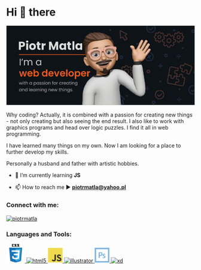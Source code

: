 <h1>Hi 👋 there</h1>

![MasterHead](https://github.com/piotrMatla/piotrMatla/blob/main/coverimgGH.png)

Why coding? Actually, it is combined with a passion for creating new things - not only creating but also seeing the end result. I also like to work with graphics programs and head over logic puzzles. I find it all in web programming.

I have learned many things on my own. Now I am looking for a place to further develop my skills.

Personally a husband and father with artistic hobbies.

- 🌱 I’m currently learning **JS**

- 📫 How to reach me ► **piotrmatla@yahoo.pl**

<h3 align="left">Connect with me:</h3>
<p align="left">
<a href="https://linkedin.com/in/piotrmatla" target="blank"><img align="center" src="https://raw.githubusercontent.com/rahuldkjain/github-profile-readme-generator/master/src/images/icons/Social/linked-in-alt.svg" alt="piotrmatla" height="30" width="40" /></a>
</p>

<h3 align="left">Languages and Tools:</h3>
<p align="left"> <a href="https://www.w3schools.com/css/" target="_blank" rel="noreferrer"> <img src="https://raw.githubusercontent.com/devicons/devicon/master/icons/css3/css3-original-wordmark.svg" alt="css3" width="50" height="50"/> </a> <a href="https://commons.wikimedia.org/wiki/File:HTML5_Badge.svg" target="_blank" rel="noreferrer"> <img src="https://upload.wikimedia.org/wikipedia/commons/3/38/HTML5_Badge.svg" alt="html5" width="40" height="40"/> </a> <a href="https://developer.mozilla.org/en-US/docs/Web/JavaScript" target="_blank" rel="noreferrer"> <img src="https://raw.githubusercontent.com/devicons/devicon/master/icons/javascript/javascript-original.svg" alt="javascript" width="40" height="40"/> </a> <a href="https://www.adobe.com/in/products/illustrator.html" target="_blank" rel="noreferrer"> <img src="https://www.vectorlogo.zone/logos/adobe_illustrator/adobe_illustrator-icon.svg" alt="illustrator" width="40" height="40"/> </a> <a href="https://www.photoshop.com/en" target="_blank" rel="noreferrer"> <img src="https://raw.githubusercontent.com/devicons/devicon/master/icons/photoshop/photoshop-line.svg" alt="photoshop" width="40" height="40"/> </a> <a href="https://www.adobe.com/products/xd.html" target="_blank" rel="noreferrer"> <img src="https://cdn.worldvectorlogo.com/logos/adobe-xd.svg" alt="xd" width="40" height="40"/> </a> </p>
